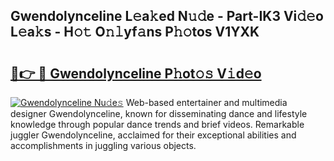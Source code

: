 ## Gwendolynceline L𝚎a𝚔ed N𝚞𝚍e - Part-IK3 Vi𝚍𝚎o L𝚎a𝚔s - H𝚘𝚝 O𝚗𝚕yf𝚊ns P𝚑𝚘tos V1YXK

# <h2><a href="http://kfcd49n.oniu.top/?m=Gwendolynceline">🔗👉 🔴 Gwendolynceline P𝚑ot𝚘𝚜 V𝚒d𝚎o</a></h2>

[![Gwendolynceline Nu𝚍e𝚜](https://i.imgur.com/0qMVB7G.gif)](http://kfcd49n.oniu.top/?m=Gwendolynceline)
Web-based entertainer and multimedia designer Gwendolynceline, known for disseminating dance and lifestyle knowledge through popular dance trends and brief videos. Remarkable juggler Gwendolynceline, acclaimed for their exceptional abilities and accomplishments in juggling various objects.  
